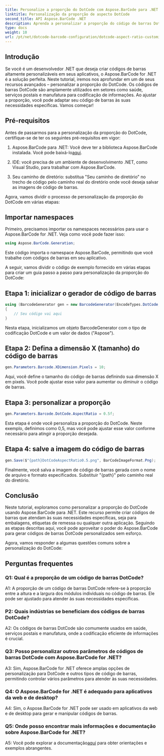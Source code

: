 ```yaml
---
title: Personalize a proporção do DotCode com Aspose.BarCode para .NET
linktitle: Personalização da proporção de aspecto DotCode
second_title: API Aspose.BarCode .NET
description: Aprenda a personalizar a proporção do código de barras DotCode usando Aspose.BarCode for .NET. Crie códigos de barras personalizados para suas aplicações sem esforço.
type: docs
weight: 10
url: /pt/net/dotcode-barcode-configuration/dotcode-aspect-ratio-customization/
---
```

## Introdução

Se você é um desenvolvedor .NET que deseja criar códigos de barras altamente personalizáveis em seus aplicativos, o Aspose.BarCode for .NET é a solução perfeita. Neste tutorial, iremos nos aprofundar em um de seus recursos avançados – personalizar a proporção do DotCode. Os códigos de barras DotCode são amplamente utilizados em setores como saúde, serviços postais e manufatura para codificação de informações. Ao ajustar a proporção, você pode adaptar seu código de barras às suas necessidades específicas. Vamos começar!

## Pré-requisitos

Antes de passarmos para a personalização da proporção do DotCode, certifique-se de ter os seguintes pré-requisitos em vigor:

1.  Aspose.BarCode para .NET: Você deve ter a biblioteca Aspose.BarCode instalada. Você pode baixá-lo[aqui](https://releases.aspose.com/barcode/net/).

2. IDE: você precisa de um ambiente de desenvolvimento .NET, como Visual Studio, para trabalhar com Aspose.BarCode.

3. Seu caminho de diretório: substitua "Seu caminho de diretório" no trecho de código pelo caminho real do diretório onde você deseja salvar as imagens de código de barras.

Agora, vamos dividir o processo de personalização da proporção do DotCode em várias etapas:

## Importar namespaces

Primeiro, precisamos importar os namespaces necessários para usar o Aspose.BarCode for .NET. Veja como você pode fazer isso:

```csharp
using Aspose.BarCode.Generation;
```

Este código importa o namespace Aspose.BarCode, permitindo que você trabalhe com códigos de barras em seu aplicativo.

A seguir, vamos dividir o código de exemplo fornecido em várias etapas para criar um guia passo a passo para personalização da proporção do DotCode:

## Etapa 1: inicializar o gerador de código de barras

```csharp
using (BarcodeGenerator gen = new BarcodeGenerator(EncodeTypes.DotCode, "Aspose"))
{
    // Seu código vai aqui
}
```

Nesta etapa, inicializamos um objeto BarcodeGenerator com o tipo de codificação DotCode e um valor de dados ("Aspose").

## Etapa 2: Defina a dimensão X (tamanho) do código de barras

```csharp
gen.Parameters.Barcode.XDimension.Pixels = 10;
```

Aqui, você define o tamanho do código de barras definindo sua dimensão X em pixels. Você pode ajustar esse valor para aumentar ou diminuir o código de barras.

## Etapa 3: personalizar a proporção

```csharp
gen.Parameters.Barcode.DotCode.AspectRatio = 0.5f;
```

Esta etapa é onde você personaliza a proporção do DotCode. Neste exemplo, definimos como 0,5, mas você pode ajustar esse valor conforme necessário para atingir a proporção desejada.

## Etapa 4: salve a imagem do código de barras

```csharp
gen.Save($"{path}DotCodeAspectRatio0.5.png", BarCodeImageFormat.Png);
```

Finalmente, você salva a imagem de código de barras gerada com o nome de arquivo e formato especificados. Substituir "{path}" pelo caminho real do diretório.

## Conclusão

Neste tutorial, exploramos como personalizar a proporção do DotCode usando Aspose.BarCode para .NET. Este recurso permite criar códigos de barras que atendam às suas necessidades específicas, seja para embalagens, etiquetas de remessa ou qualquer outra aplicação. Seguindo as etapas descritas aqui, você pode aproveitar o poder do Aspose.BarCode para gerar códigos de barras DotCode personalizados sem esforço.

Agora, vamos responder a algumas questões comuns sobre a personalização do DotCode:

## Perguntas frequentes

### Q1: Qual é a proporção de um código de barras DotCode?

A1: A proporção de um código de barras DotCode refere-se à proporção entre a altura e a largura dos módulos individuais no código de barras. Ele pode ser ajustado para atender às suas necessidades específicas.

### P2: Quais indústrias se beneficiam dos códigos de barras DotCode?

A2: Os códigos de barras DotCode são comumente usados em saúde, serviços postais e manufatura, onde a codificação eficiente de informações é crucial.

### Q3: Posso personalizar outros parâmetros de códigos de barras DotCode com Aspose.BarCode for .NET?

A3: Sim, Aspose.BarCode for .NET oferece amplas opções de personalização para DotCode e outros tipos de código de barras, permitindo controlar vários parâmetros para atender às suas necessidades.

### Q4: O Aspose.BarCode for .NET é adequado para aplicativos da web e de desktop?

A4: Sim, o Aspose.BarCode for .NET pode ser usado em aplicativos da web e de desktop para gerar e manipular códigos de barras.

### Q5: Onde posso encontrar mais informações e documentação sobre Aspose.BarCode for .NET?

A5: Você pode explorar a documentação[aqui](https://reference.aspose.com/barcode/net/) para obter orientações e exemplos abrangentes.